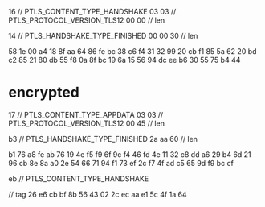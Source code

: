 16 // PTLS_CONTENT_TYPE_HANDSHAKE
03 03 // PTLS_PROTOCOL_VERSION_TLS12
00 00 // len

14 // PTLS_HANDSHAKE_TYPE_FINISHED
00 00 30 // len

58 1e 00 a4 18 8f aa 64 86 fe
bc 38 c6 f4 31 32 99 20 cb f1
85 5a 62 20 bd c2 85 21 80 db
55 f8 0a 8f bc 19 6a 15 56 94
dc ee b6 30 55 75 b4 44

# encrypted
17 // PTLS_CONTENT_TYPE_APPDATA
03 03 // PTLS_PROTOCOL_VERSION_TLS12
00 45 // len

b3 // PTLS_HANDSHAKE_TYPE_FINISHED
2a aa 60 // len

b1 76 a8 fe ab 76 19 4e f5 f9
6f 9c f4 46 fd 4e 11 32 c8 dd
a6 29 b4 6d 21 96 cb 8e 8a a0
2e 54 66 71 94 f1 73 ef 2c f7
4f ad c5 65 9d f9 bc cf

eb // PTLS_CONTENT_TYPE_HANDSHAKE

// tag
26 e6 cb bf 8b 56 43 02 2c ec
aa e1 5c 4f 1a 64